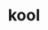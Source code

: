 ---
blog: https://blog.kool.dev/
codehost: https://github.com/kool-dev
logohandle: kooldev
sort: kool
title: kool
twitter: https://x.com/devwithkool
website: https://kool.dev/
---